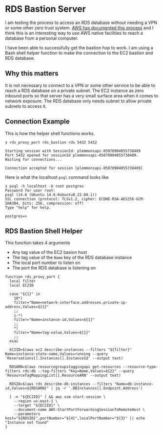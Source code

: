 # RDS Bastion Server

I am testing the process to access an RDS database without needing a VPN or some other zero trust system. [AWS has documented this process](https://aws.amazon.com/blogs/database/securely-connect-to-an-amazon-rds-or-amazon-ec2-database-instance-remotely-with-your-preferred-gui/) and I think this is an interesting way to use AWS native facilities to reach a database from a personal computer.

I have been able to successfully get the bastion hop to work. I am using a Bash shell helper function to make the connection to the EC2 bastion and RDS database.

## Why this matters

It is not necessary to connect to a VPN or some other service to be able to reach a RDS database on a private subnet. The EC2 instance as zero inbound ports so that server has a very small surface area when it comes to network exposure. The RDS database only needs subnet to allow private subnets to access it.

## Connection Example

This is how the helper shell functions works.

```
❯ rds_proxy_port rds_bastion rds 5432 5432

Starting session with SessionId: plemmonsapi-05070904055738489
Port 5432 opened for sessionId plemmonsapi-05070904055738489.
Waiting for connections...

Connection accepted for session [plemmonsapi-05070904055738489]
```

Here is what the localhost `psql` command looks like

```
❯ psql -h localhost -U root postgres
Password for user root: 
psql (14.6 (Ubuntu 14.6-0ubuntu0.22.04.1))
SSL connection (protocol: TLSv1.2, cipher: ECDHE-RSA-AES256-GCM-SHA384, bits: 256, compression: off)
Type "help" for help.

postgres=> 
```

## RDS Bastion Shell Helper

This function takes 4 arguments

* Any tag value of the EC2 basion host
* The tag value of the `Name` key of the RDS database instance
* The local port number to listen on
* The port the RDS database is listening on

```
function rds_proxy_port {
  local filter
  local EC2ID

  case "${1}" in
    10*)
    filter="Name=network-interface.addresses.private-ip-address,Values=${1}"
    ;;
    i-*)
    filter="Name=instance-id,Values=${1}"
    ;;
    *)
    filter="Name=tag-value,Values=${1}"
    ;;
  esac

  EC2ID=$(aws ec2 describe-instances --filters "${filter}" Name=instance-state-name,Values=running --query 'Reservations[].Instances[].InstanceId' --output text)

  RDSARN=$(aws resourcegroupstaggingapi get-resources --resource-type-filters rds:db --tag-filters "Key=Name,Values=${2}" --query 'ResourceTagMappingList[].ResourceARN' --output text)

  RDSID=$(aws rds describe-db-instances --filters "Name=db-instance-id,Values=${RDSARN}" | jq -r '.DBInstances[].Endpoint.Address')

  [ -n "${EC2ID}" ] && aws ssm start-session \
    --region us-east-1 \
    --target "${EC2ID}" \
    --document-name AWS-StartPortForwardingSessionToRemoteHost \
    --parameters host="${RDSID}",portNumber="${4}",localPortNumber="${3}" || echo "Instance not found"
}

```
